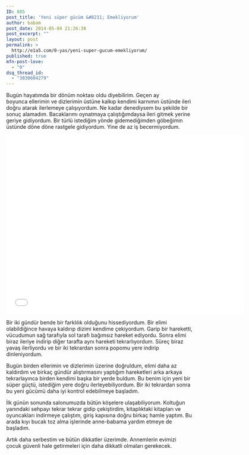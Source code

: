```yaml
---
ID: 885
post_title: 'Yeni süper gücüm &#8211; Emekliyorum'
author: babam
post_date: 2014-05-04 21:26:38
post_excerpt: ""
layout: post
permalink: >
  http://e1a5.com/0-yas/yeni-super-gucum-emekliyorum/
published: true
mfn-post-love:
  - "0"
dsq_thread_id:
  - "3830604279"
---
```

Bugün hayatımda bir dönüm noktası oldu diyebilirim. Geçen ay boyunca ellerimin ve dizlerimin üstüne kalkıp kendimi karnımın üstünde ileri doğru atarak ilerlemeye çalışıyordum. Ne kadar denediysem bu şekilde bir sonuç alamadım. Bacaklarımı oynatmaya çalıştığımdaysa ileri gitmek yerine geriye gidiyordum. Bir türlü istediğim yönde gidemediğimden göbeğimin üstünde döne döne rastgele gidiyordum. Yine de az iş becermiyordum.

<iframe width="640" height="480" src="//www.youtube.com/embed/YhsKZX5H_-w" frameborder="0" allowfullscreen></iframe>

Bir iki gündür bende bir farklılık olduğunu hissediyordum. Bir elimi olabildiğince havaya kaldırıp dizimi kendime çekiyordum. Garip bir hareketti, vücudumun sağ tarafıyla sol tarafı bağımsız hareket ediyordu. Sonra elimi biraz ileriye indirip diğer tarafta aynı hareketi tekrarlıyordum. Süreç biraz yavaş ilerliyordu ve bir iki tekrardan sonra popomu yere indirip dinleniyordum.

Bugün birden ellerimin ve dizlerimin üzerine doğruldum, elimi daha az kaldırdım ve birkaç gündür alıştırmasını yaptığım hareketleri arka arkaya tekrarlayınca birden kendimi başka bir yerde buldum. Bu benim için yeni bir süper güçtü, istediğim yere doğru ilerleyebiliyordum. Bir iki tekrardan sonra bu yeni gücümü daha iyi kontrol edebilmeye başladım.

İlk günün sonunda salonumuzda bütün köşelere ulaşabiliyorum. Koltuğun yanındaki sehpayı tekrar tekrar gidip çekiştirdim, kitaplıktaki kitapları ve oyuncakları indirmeye çalıştım, giriş kapısına doğru birkaç hamle yaptım. Bu arada kıyı bucak toz alma işlerinde anne-babama yardım etmeye de başladım.

Artık daha serbestim ve bütün dikkatler üzerimde. Annemlerin evimizi çocuk güvenli hale getirmeleri için daha dikkatli olmaları gerekecek.